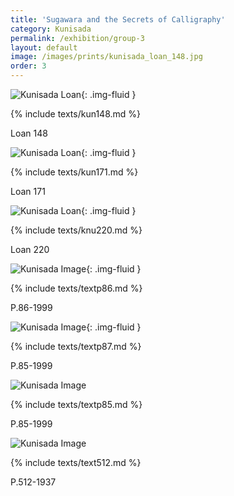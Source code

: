 ```yaml
---
title: 'Sugawara and the Secrets of Calligraphy'
category: Kunisada
permalink: /exhibition/group-3
layout: default
image: /images/prints/kunisada_loan_148.jpg
order: 3
---
```

![Kunisada Loan ]({{site.baseurl}}/images/prints/kunisada_loan_148.jpg){: .img-fluid }

{% include texts/kun148.md %}  

Loan 148

![Kunisada Loan ]({{site.baseurl}}/images/prints/kunisada_loan_171.jpg){: .img-fluid }   

{% include texts/kun171.md %}  

Loan 171

![Kunisada Loan ]({{site.baseurl}}/images/prints/kunisada_loan_220.jpg){: .img-fluid }

{% include texts/knu220.md %}   

Loan 220

![Kunisada Image]({{site.baseurl}}/images/prints/p.86-1999.jpg){: .img-fluid }

{% include texts/textp86.md %}   

P.86-1999

![Kunisada Image]({{site.baseurl}}/images/prints/p.85-1999.jpg){: .img-fluid }

{% include texts/textp87.md %}  

P.85-1999

![Kunisada Image]({{site.baseurl}}/images/prints/p.85-1999.jpg)

{% include texts/textp85.md %}  

P.85-1999

![Kunisada Image]({{site.baseurl}}/images/prints/p.512-1937.jpg)

{% include texts/text512.md %}

P.512-1937
